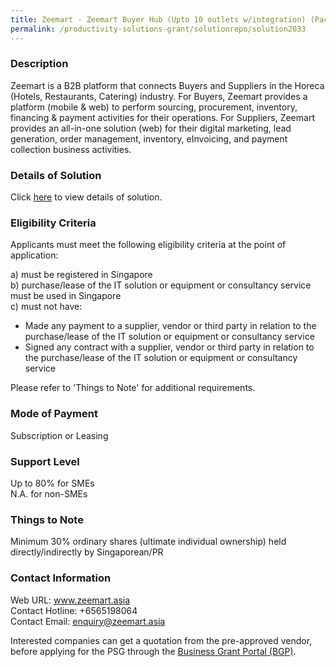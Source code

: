 ```yaml
---
title: Zeemart - Zeemart Buyer Hub (Upto 10 outlets w/integration) (Package 2)
permalink: /productivity-solutions-grant/solutionrepo/solution2033
---
```


### Description

Zeemart is a B2B platform that connects Buyers and Suppliers in the Horeca (Hotels, Restaurants, Catering) industry.  For Buyers, Zeemart provides a platform (mobile & web) to perform sourcing, procurement, inventory, financing & payment activities for their operations. For Suppliers, Zeemart provides an all-in-one solution (web) for their digital marketing, lead generation, order management, inventory, eInvoicing, and payment collection business activities.

### Details of Solution

Click <a href='https://www.gobusiness.gov.sg/images/psg/Desensitised_Zeemart_Annex_3_CR_wef_19_August_2021_Part_2.pdf' target='_blank' rel='noopener'>here</a> to view details of solution.

### Eligibility Criteria

Applicants must meet the following eligibility criteria at the point of application:

a) must be registered in Singapore <br>
b) purchase/lease of the IT solution or equipment or consultancy service must be used in Singapore <br>
c) must not have:
- Made any payment to a supplier, vendor or third party in relation to the purchase/lease of the IT solution or equipment or consultancy service
- Signed any contract with a supplier, vendor or third party in relation to the purchase/lease of the IT solution or equipment or consultancy service

Please refer to 'Things to Note' for additional requirements.

### Mode of Payment
Subscription or Leasing

### Support Level
Up to 80% for SMEs <br>
N.A. for non-SMEs

### Things to Note
Minimum 30% ordinary shares (ultimate individual ownership) held directly/indirectly by Singaporean/PR

### Contact Information
Web URL: www.zeemart.asia <br>Contact Hotline: +6565198064 <br>Contact Email: enquiry@zeemart.asia <br>

Interested companies can get a quotation from the pre-approved vendor, before applying for the PSG through the <a target='_blank' rel='noopener' href='https://www.businessgrants.gov.sg/'>Business Grant Portal (BGP)</a>.
